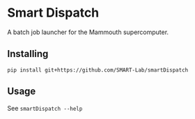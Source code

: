 # Smart Dispatch
A batch job launcher for the Mammouth supercomputer.

## Installing
`pip install git+https://github.com/SMART-Lab/smartDispatch`

## Usage
See `smartDispatch --help`
